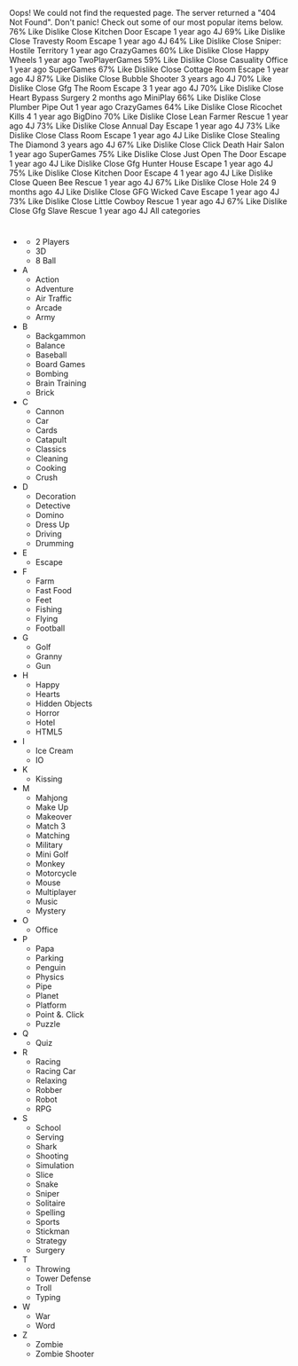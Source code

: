 Oops! We could not find the requested page. The server returned a "404 Not Found". Don't panic! Check out some of our most popular items below. 76% Like Dislike Close Kitchen Door Escape 1 year ago 4J 69% Like Dislike Close Travesty Room Escape 1 year ago 4J 64% Like Dislike Close Sniper: Hostile Territory 1 year ago CrazyGames 60% Like Dislike Close Happy Wheels 1 year ago TwoPlayerGames 59% Like Dislike Close Casuality Office 1 year ago SuperGames 67% Like Dislike Close Cottage Room Escape 1 year ago 4J 87% Like Dislike Close Bubble Shooter 3 years ago 4J 70% Like Dislike Close Gfg The Room Escape 3 1 year ago 4J 70% Like Dislike Close Heart Bypass Surgery 2 months ago MiniPlay 66% Like Dislike Close Plumber Pipe Out 1 year ago CrazyGames 64% Like Dislike Close Ricochet Kills 4 1 year ago BigDino 70% Like Dislike Close Lean Farmer Rescue 1 year ago 4J 73% Like Dislike Close Annual Day Escape 1 year ago 4J 73% Like Dislike Close Class Room Escape 1 year ago 4J Like Dislike Close Stealing The Diamond 3 years ago 4J 67% Like Dislike Close Click Death Hair Salon 1 year ago SuperGames 75% Like Dislike Close Just Open The Door Escape 1 year ago 4J Like Dislike Close Gfg Hunter House Escape 1 year ago 4J 75% Like Dislike Close Kitchen Door Escape 4 1 year ago 4J Like Dislike Close Queen Bee Rescue 1 year ago 4J 67% Like Dislike Close Hole 24 9 months ago 4J Like Dislike Close GFG Wicked Cave Escape 1 year ago 4J 73% Like Dislike Close Little Cowboy Rescue 1 year ago 4J 67% Like Dislike Close Gfg Slave Rescue 1 year ago 4J All categories

*   #
    *   2 Players
    *   3D
    *   8 Ball
*   A
    *   Action
    *   Adventure
    *   Air Traffic
    *   Arcade
    *   Army
*   B
    *   Backgammon
    *   Balance
    *   Baseball
    *   Board Games
    *   Bombing
    *   Brain Training
    *   Brick
*   C
    *   Cannon
    *   Car
    *   Cards
    *   Catapult
    *   Classics
    *   Cleaning
    *   Cooking
    *   Crush
*   D
    *   Decoration
    *   Detective
    *   Domino
    *   Dress Up
    *   Driving
    *   Drumming
*   E
    *   Escape
*   F
    *   Farm
    *   Fast Food
    *   Feet
    *   Fishing
    *   Flying
    *   Football
*   G
    *   Golf
    *   Granny
    *   Gun
*   H
    *   Happy
    *   Hearts
    *   Hidden Objects
    *   Horror
    *   Hotel
    *   HTML5
*   I
    *   Ice Cream
    *   IO
*   K
    *   Kissing
*   M
    *   Mahjong
    *   Make Up
    *   Makeover
    *   Match 3
    *   Matching
    *   Military
    *   Mini Golf
    *   Monkey
    *   Motorcycle
    *   Mouse
    *   Multiplayer
    *   Music
    *   Mystery
*   O
    *   Office
*   P
    *   Papa
    *   Parking
    *   Penguin
    *   Physics
    *   Pipe
    *   Planet
    *   Platform
    *   Point &. Click
    *   Puzzle
*   Q
    *   Quiz
*   R
    *   Racing
    *   Racing Car
    *   Relaxing
    *   Robber
    *   Robot
    *   RPG
*   S
    *   School
    *   Serving
    *   Shark
    *   Shooting
    *   Simulation
    *   Slice
    *   Snake
    *   Sniper
    *   Solitaire
    *   Spelling
    *   Sports
    *   Stickman
    *   Strategy
    *   Surgery
*   T
    *   Throwing
    *   Tower Defense
    *   Troll
    *   Typing
*   W
    *   War
    *   Word
*   Z
    *   Zombie
    *   Zombie Shooter